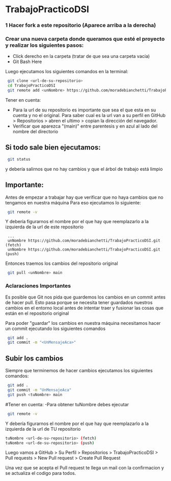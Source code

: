 # TrabajoPracticoDSI

### 1 Hacer fork a este repositorio (Aparece arriba a la derecha)

### Crear una nueva carpeta donde queramos que esté el proyecto y realizar los siguientes pasos:
  - Click derecho en la carpeta (tratar de que sea una carpeta vacía) 
  - Git Bash Here
  
Luego ejecutamos los siguientes comandos en la terminal:
```bash
 git clone <url-de-su-repositorio> 
 cd TrabajoPracticoDSI 
 git remote add <unNombre> https://github.com/moradebianchetti/TrabajoPracticoDSI.git --> Agregamos este repositorio como remoto

```
Tener en cuenta:
 - Para la url de su repositorio es importante que sea el que esta en su cuenta y no el original. 
  Para saber cual es la url van a su perfil en GitHub > Repositorios > abren el ultimo > copian la dirección del navegador.
 - Verificar que aparezca "(main)" entre parentesis y en azul al lado del nombre del directorio 

## Si todo sale bien ejecutamos:
```bash
 git status
```
y debería salirnos que no hay cambios y que el árbol de trabajo está limpio

## Importante:
Antes de empezar a trabajar hay que verificar que no haya cambios que no tengamos en nuestra máquina
Para eso ejecutamos lo siguiente:

```bash
 git remote -v
```

Y debería figurarnos el nombre por el que hay que reemplazarlo a la izquierda de la url de este repositorio 
```
 ...
 unNombre https://github.com/moradebianchetti/TrabajoPracticoDSI.git (fetch)
 unNombre https://github.com/moradebianchetti/TrabajoPracticoDSI.git (push)
```

Entonces traemos los cambios del repositorio original
```bash
 git pull <unNombre> main 
```
### Aclaraciones Importantes
Es posible que Git nos pida que guardemos los cambios en un commit antes de hacer pull.
Esto pasa porque se necesita tener guardados nuestros cambios en el entorno local antes de
intentar traer y fusionar las cosas que están en el repositorio original

Para poder "guardar" los cambios en nuestra máquina necesitamos hacer un commit ejecutando los siguientes comandos
```bash
 git add .
 git commit -m "<UnMensajeAca>"
```


## Subir los cambios
Siempre que terminemos de hacer cambios ejecutamos los siguientes comandos:
```bash
 git add .
 git commit -m "UnMensajeAca"
 git push <tuNombre> main
```

#Tener en cuenta: 
-Para obtener tuNombre debes ejecutar
```bash
 git remote -v
``` 

Y debería figurarnos el nombre por el que hay que reemplazarlo a la izquierda de la url de TU repositorio 
 ````bash
 tuNombre <url-de-su-repositorio> (fetch)
 tuNombre <url-de-su-repositorio> (push)
 ````
 
Luego vamos a GitHub > Su Perfil > Repositorios > TrabajoPracticoDSI > Pull requests > New Pull request > Create Pull Request 

Una vez que se acepta el Pull request te llega un mail con la confirmacion y se actualiza el codigo para todos.

 
